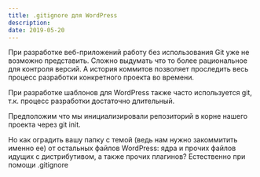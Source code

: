 ```yaml
---
title: .gitignore для WordPress
description:
date: 2019-05-20
---
```



При разработке веб-приложений работу без использования Git уже не возможно представить. Сложно выдумать что то более рациональное для контроля версий. А история коммитов позволяет проследить весь процесс разработки конкретного проекта во времени.

При разработке шаблонов для WordPress также часто используется git, т.к. процесс разработки достаточно длительный.

Предположим что мы инициализировали репозиторий в корне нашего проекта через git init.

Но как оградить вашу папку с темой (ведь нам нужно закоммитить именно ее) от остальных файлов WordPress: ядра и прочих файлов идущих с дистрибутивом, а также прочих плагинов? Естественно при помощи .gitignore